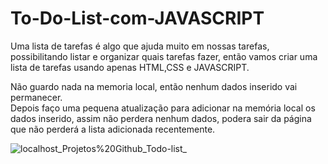 # To-Do-List-com-JAVASCRIPT

Uma lista de tarefas é algo que ajuda muito em nossas tarefas, possibilitando listar e organizar quais tarefas fazer, então vamos criar uma lista de tarefas usando apenas HTML,CSS e JAVASCRIPT.

Não guardo nada na memoria local, então nenhum dados inserido vai permanecer.<br>
Depois faço uma pequena atualização para adicionar na memória local os dados inserido, assim não perdera nenhum dados, podera sair da página que não perderá a lista adicionada recentemente.

![localhost_Projetos%20Github_Todo-list_](https://user-images.githubusercontent.com/102924541/190183252-e2face64-488e-458f-afe6-e4120525bfbb.png)
